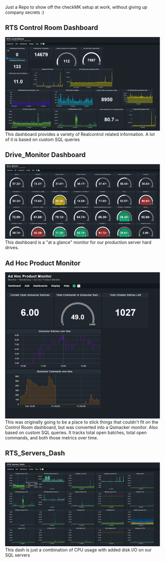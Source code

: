 Just a Repo to show off the checkMK setup at work, without giving up company secrets :)

## RTS Control Room Dashboard

![Alt text](image.png)
This dashboard provides a variety of Realcontrol related information. A lot of it is based on custom SQL queries

## Drive_Monitor Dashboard

![Alt text](image-1.png)
This dashboard is a "at a glance" monitor for our production server hard drives.

## Ad Hoc Product Monitor

![Alt text](image-2.png)
This was originally going to be a place to stick things that couldn't fit on the Control Room dashboard, but was converted into a Qsmacker monitor. Also based on custom SQL queries. It tracks total open batches, total open commands, and both those metrics over time.

## RTS_Servers_Dash

![Alt text](image-3.png)
This dash is just a combination of CPU usage with added disk I/O on our SQL servers

